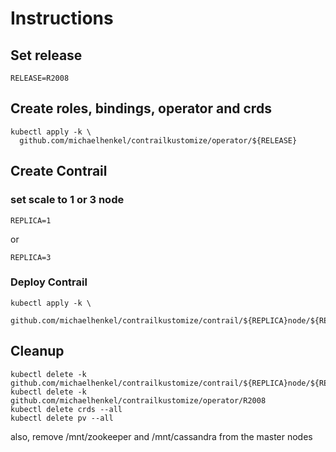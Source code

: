 # Instructions

## Set release
```
RELEASE=R2008
```
## Create roles, bindings, operator and crds
```
kubectl apply -k \
  github.com/michaelhenkel/contrailkustomize/operator/${RELEASE}
```
## Create Contrail
### set scale to 1 or 3 node
```
REPLICA=1
```
or    
```
REPLICA=3
```
### Deploy Contrail
```
kubectl apply -k \
  github.com/michaelhenkel/contrailkustomize/contrail/${REPLICA}node/${RELEASE}
```
## Cleanup
```
kubectl delete -k github.com/michaelhenkel/contrailkustomize/contrail/${REPLICA}node/${RELEASE}
kubectl delete -k github.com/michaelhenkel/contrailkustomize/operator/R2008
kubectl delete crds --all
kubectl delete pv --all
```
also, remove /mnt/zookeeper and /mnt/cassandra from the master nodes    
